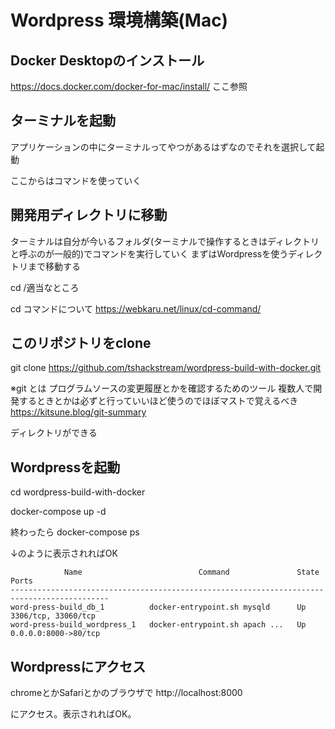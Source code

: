 # Wordpress 環境構築(Mac)

## Docker Desktopのインストール

https://docs.docker.com/docker-for-mac/install/
ここ参照

## ターミナルを起動

アプリケーションの中にターミナルってやつがあるはずなのでそれを選択して起動

ここからはコマンドを使っていく

## 開発用ディレクトリに移動

ターミナルは自分が今いるフォルダ(ターミナルで操作するときはディレクトリと呼ぶのが一般的)でコマンドを実行していく
まずはWordpressを使うディレクトリまで移動する

cd /適当なところ

cd コマンドについて
https://webkaru.net/linux/cd-command/

## このリポジトリをclone

git clone https://github.com/tshackstream/wordpress-build-with-docker.git

※git とは
プログラムソースの変更履歴とかを確認するためのツール
複数人で開発するときとかは必ずと行っていいほど使うのでほぼマストで覚えるべき
https://kitsune.blog/git-summary

ディレクトリができる

## Wordpressを起動

cd wordpress-build-with-docker

docker-compose up -d

終わったら
docker-compose ps

↓のように表示されればOK

```
            Name                          Command               State          Ports
--------------------------------------------------------------------------------------------
word-press-build_db_1          docker-entrypoint.sh mysqld      Up      3306/tcp, 33060/tcp
word-press-build_wordpress_1   docker-entrypoint.sh apach ...   Up      0.0.0.0:8000->80/tcp
```

## Wordpressにアクセス

chromeとかSafariとかのブラウザで
http://localhost:8000

にアクセス。表示されればOK。